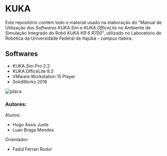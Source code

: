 # KUKA

Este repositório contém todo o material usado na elaboração do "Manual de Utilização dos *Softwares KUKA.Sim* e *KUKA.OfficeLite* no Ambiente de Simulação Integrado do Robô *KUKA KR 6 R700*", utilizado no Laboratório de Robótica da Universidade Federal de Itajubá - *campus* Itabira.

## Softwares
   * KUKA.Sim Pro 2.2
   * KUKA.OfficeLite 8.3
   * VMware Workstation 15 Player
   * SolidWorks 2018
  

![placa](https://user-images.githubusercontent.com/45035051/48899151-e657ef00-ee35-11e8-8dd8-00a10b38436d.png)


  ### Autores:
Alunos:

   * Hugo Assis Juste
   * Luan Braga Mendes
   
Orientador:

   * Fadul Ferrari Rodor
